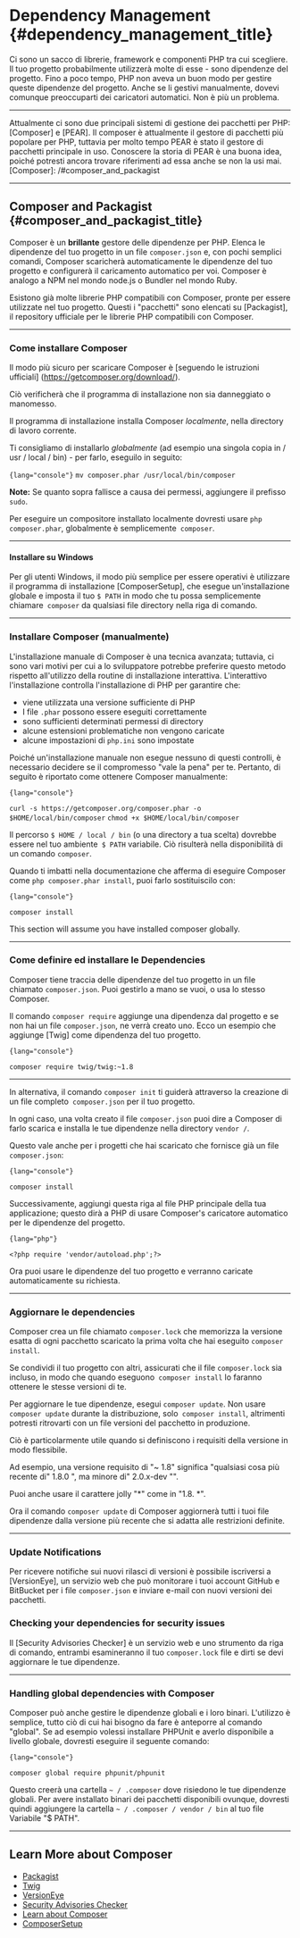 # Dependency Management {#dependency_management_title}

Ci sono un sacco di librerie, framework e componenti PHP tra cui scegliere. Il tuo progetto probabilmente utilizzerà
molte di esse - sono dipendenze del progetto. Fino a poco tempo, PHP non aveva un buon modo per gestire
queste dipendenze del progetto. Anche se li gestivi manualmente, dovevi comunque preoccuparti dei caricatori automatici.
Non è più un problema.

---

Attualmente ci sono due principali sistemi di gestione dei pacchetti per PHP: [Composer] e [PEAR]. Il composer è attualmente
il gestore di pacchetti più popolare per PHP, tuttavia per molto tempo PEAR è stato il gestore di pacchetti principale in uso.
Conoscere la storia di PEAR è una buona idea, poiché potresti ancora trovare riferimenti ad essa anche se non la usi mai.
[Composer]: /#composer_and_packagist

---

## Composer and Packagist {#composer_and_packagist_title}

Composer è un **brillante** gestore delle dipendenze per PHP. Elenca le dipendenze del tuo progetto in un file `composer.json` e,
con pochi semplici comandi, Composer scaricherà automaticamente le dipendenze del tuo progetto e configurerà il caricamento automatico per
voi. Composer è analogo a NPM nel mondo node.js o Bundler nel mondo Ruby.

Esistono già molte librerie PHP compatibili con Composer, pronte per essere utilizzate nel tuo progetto. Questi
i "pacchetti" sono elencati su [Packagist], il repository ufficiale per le librerie PHP compatibili con Composer. 

---

### Come installare Composer

Il modo più sicuro per scaricare Composer è [seguendo le istruzioni ufficiali] (https://getcomposer.org/download/).

Ciò verificherà che il programma di installazione non sia danneggiato o manomesso.

Il programma di installazione installa Composer *localmente*, nella directory di lavoro corrente.

Ti consigliamo di installarlo *globalmente* (ad esempio una singola copia in / usr / local / bin) - per farlo, eseguilo in seguito:


`{lang="console"}`
`mv composer.phar /usr/local/bin/composer`


**Note:** Se quanto sopra fallisce a causa dei permessi, aggiungere il prefisso `sudo`.

Per eseguire un compositore installato localmente dovresti usare `php composer.phar`, globalmente è semplicemente` composer`.

---

#### Installare su Windows

Per gli utenti Windows, il modo più semplice per essere operativi è utilizzare il programma di installazione [ComposerSetup], che
esegue un'installazione globale e imposta il tuo `$ PATH` in modo che tu possa semplicemente chiamare` composer` da qualsiasi file
directory nella riga di comando.

---

### Installare Composer (manualmente)

L'installazione manuale di Composer è una tecnica avanzata; tuttavia, ci sono vari motivi per cui a
lo sviluppatore potrebbe preferire questo metodo rispetto all'utilizzo della routine di installazione interattiva. L'interattivo
l'installazione controlla l'installazione di PHP per garantire che:

- viene utilizzata una versione sufficiente di PHP
- I file `.phar` possono essere eseguiti correttamente
- sono sufficienti determinati permessi di directory
- alcune estensioni problematiche non vengono caricate
- alcune impostazioni di `php.ini` sono impostate

Poiché un'installazione manuale non esegue nessuno di questi controlli, è necessario decidere se il compromesso "vale la pena" per te. Pertanto, di seguito è riportato come ottenere Composer manualmente:

`{lang="console"}`

`curl -s https://getcomposer.org/composer.phar -o $HOME/local/bin/composer`
`chmod +x $HOME/local/bin/composer`


Il percorso `$ HOME / local / bin` (o una directory a tua scelta) dovrebbe essere nel tuo ambiente` $ PATH`
variabile. Ciò risulterà nella disponibilità di un comando `composer`.

Quando ti imbatti nella documentazione che afferma di eseguire Composer come `php composer.phar install`, puoi farlo sostituiscilo con:

`{lang="console"}`

`composer install`


This section will assume you have installed composer globally.

---

### Come definire ed installare le Dependencies

Composer tiene traccia delle dipendenze del tuo progetto in un file chiamato `composer.json`. Puoi gestirlo a mano se vuoi, o usa lo stesso Composer. 

Il comando `composer require` aggiunge una dipendenza dal progetto
e se non hai un file `composer.json`, ne verrà creato uno. Ecco un esempio che aggiunge [Twig] come dipendenza del tuo progetto.

`{lang="console"}`

`composer require twig/twig:~1.8`

---

In alternativa, il comando `composer init` ti guiderà attraverso la creazione di un file completo` composer.json` per il tuo progetto. 

In ogni caso, una volta creato il file `composer.json` puoi dire a Composer di farlo
scarica e installa le tue dipendenze nella directory `vendor /`. 

Questo vale anche per i progetti che hai scaricato che fornisce già un file `composer.json`:


`{lang="console"}`

`composer install`


Successivamente, aggiungi questa riga al file PHP principale della tua applicazione; questo dirà a PHP di usare Composer's
caricatore automatico per le dipendenze del progetto.


`{lang="php"}`

`<?php require 'vendor/autoload.php';?>`


Ora puoi usare le dipendenze del tuo progetto e verranno caricate automaticamente su richiesta.

---

### Aggiornare le dependencies

Composer crea un file chiamato `composer.lock` che memorizza la versione esatta di ogni pacchetto scaricato la prima volta che hai eseguito `composer install`. 

Se condividi il tuo progetto con altri, assicurati che il file `composer.lock` sia incluso, in modo che quando eseguono` composer install` lo faranno
ottenere le stesse versioni di te. 

Per aggiornare le tue dipendenze, esegui `composer update`. 
Non usare `composer update` durante la distribuzione, solo` composer install`, altrimenti potresti ritrovarti con un file versioni del pacchetto in produzione.

Ciò è particolarmente utile quando si definiscono i requisiti della versione in modo flessibile. 

Ad esempio, una versione requisito di "~ 1.8" significa "qualsiasi cosa più recente di" 1.8.0 ", ma minore di" 2.0.x-dev "". 

Puoi anche usare il carattere jolly "*" come in "1.8. *". 

Ora il comando `composer update` di Composer aggiornerà tutti i tuoi file
dipendenze dalla versione più recente che si adatta alle restrizioni definite.

---


### Update Notifications

Per ricevere notifiche sui nuovi rilasci di versioni è possibile iscriversi a [VersionEye], un servizio web
che può monitorare i tuoi account GitHub e BitBucket per i file `composer.json` e inviare e-mail con nuovi
versioni dei pacchetti.

### Checking your dependencies for security issues

Il [Security Advisories Checker] è un servizio web e uno strumento da riga di comando, entrambi esamineranno il tuo `composer.lock`
file e dirti se devi aggiornare le tue dipendenze.

---


### Handling global dependencies with Composer

Composer può anche gestire le dipendenze globali e i loro binari. L'utilizzo è semplice, tutto ciò di cui hai bisogno
da fare è anteporre al comando "global". Se ad esempio volessi installare PHPUnit e averlo
disponibile a livello globale, dovresti eseguire il seguente comando:


`{lang="console"}`

`composer global require phpunit/phpunit`


Questo creerà una cartella `~ / .composer` dove risiedono le tue dipendenze globali. Per avere installato
binari dei pacchetti disponibili ovunque, dovresti quindi aggiungere la cartella `~ / .composer / vendor / bin` al tuo file
Variabile "$ PATH".

---


## Learn More about Composer

* [Packagist](http://packagist.org/)
* [Twig](http://twig.sensiolabs.org)
* [VersionEye](https://www.versioneye.com/)
* [Security Advisories Checker](https://security.sensiolabs.org/)
* [Learn about Composer](http://getcomposer.org/doc/00-intro.md)
* [ComposerSetup](https://getcomposer.org/Composer-Setup.exe)

